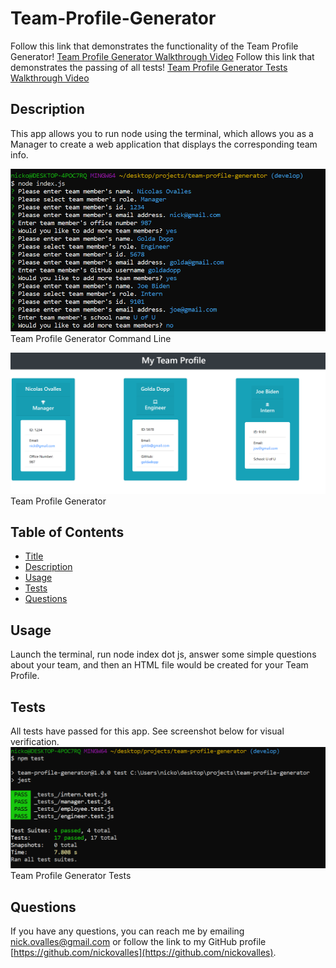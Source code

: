 # Team-Profile-Generator

  Follow this link that demonstrates the functionality of the Team Profile Generator! [Team Profile Generator Walkthrough Video](https://drive.google.com/file/d/1txc3BN128av2qp7EXCUWMEoAO4fek-XK/view) 
  Follow this link that demonstrates the passing of all tests! [Team Profile Generator Tests Walkthrough Video](https://drive.google.com/file/d/1oyJk6wZN7it7F7ujAgehuyAHBSc2aEt4/view)

  ## Description
  This app allows you to run node using the terminal, which allows you as a Manager to create a web application that displays the corresponding team info.

  ![image](/assets/images/app.PNG)Team Profile Generator Command Line


  ![image](/assets/images/screenshot.PNG)Team Profile Generator
  
  ## Table of Contents
  
  * [Title](#title)
  * [Description](#description)
  * [Usage](#usage)
  * [Tests](#tests)
  * [Questions](#questions)
 
  ## Usage
  Launch the terminal, run node index dot js, answer some simple questions about your team, and then an HTML file would be created for your Team Profile. 

  ## Tests
  All tests have passed for this app. See screenshot below for visual verification.
   ![image](/assets/images/tests.PNG)Team Profile Generator Tests

  ## Questions
  If you have any questions, you can reach me by emailing [nick.ovalles@gmail.com](mailto:nick.ovalles@gmail.com) or follow the link to my GitHub profile [https://github.com/nickovalles](https://github.com/nickovalles).
